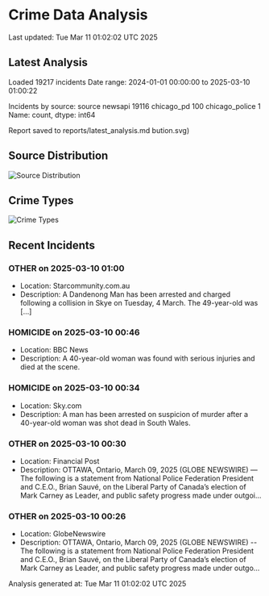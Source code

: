 # Crime Data Analysis
Last updated: Tue Mar 11 01:02:02 UTC 2025

## Latest Analysis

Loaded 19217 incidents
Date range: 2024-01-01 00:00:00 to 2025-03-10 01:00:22

Incidents by source:
source
newsapi           19116
chicago_pd          100
chicago_police        1
Name: count, dtype: int64

Report saved to reports/latest_analysis.md
bution.svg)

## Source Distribution
![Source Distribution](images/source_distribution.svg)

## Crime Types
![Crime Types](images/crime_types.svg)

## Recent Incidents

### OTHER on 2025-03-10 01:00
- Location: Starcommunity.com.au
- Description: A Dandenong Man has been arrested and charged following a collision in Skye on Tuesday, 4 March. The 49-year-old was […]


### HOMICIDE on 2025-03-10 00:46
- Location: BBC News
- Description: A 40-year-old woman was found with serious injuries and died at the scene.


### HOMICIDE on 2025-03-10 00:34
- Location: Sky.com
- Description: A man has been arrested on suspicion of murder after a 40-year-old woman was shot dead in South Wales.


### OTHER on 2025-03-10 00:30
- Location: Financial Post
- Description: OTTAWA, Ontario, March 09, 2025 (GLOBE NEWSWIRE) — The following is a statement from National Police Federation President and C.E.O., Brian Sauvé, on the Liberal Party of Canada’s election of Mark Carney as Leader, and public safety progress made under outgoi…


### OTHER on 2025-03-10 00:26
- Location: GlobeNewswire
- Description: OTTAWA, Ontario, March 09, 2025 (GLOBE NEWSWIRE) -- The following is a statement from National Police Federation President and C.E.O., Brian Sauvé, on the Liberal Party of Canada’s election of Mark Carney as Leader, and public safety progress made under outgo…

Analysis generated at: Tue Mar 11 01:02:02 UTC 2025

